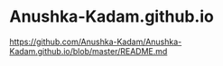 # Anushka-Kadam.github.io

https://github.com/Anushka-Kadam/Anushka-Kadam.github.io/blob/master/README.md
